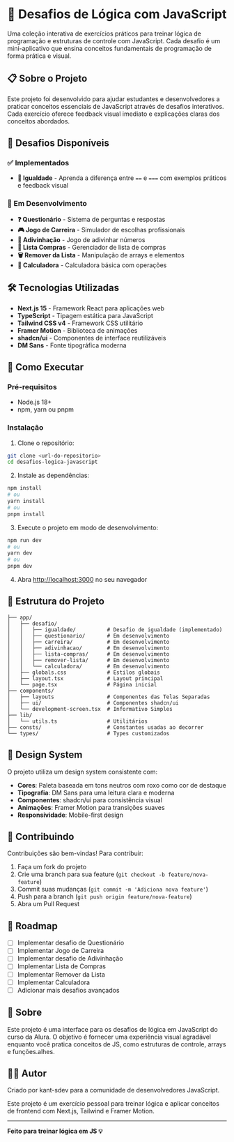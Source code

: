# 🚀 Desafios de Lógica com JavaScript

Uma coleção interativa de exercícios práticos para treinar lógica de programação e estruturas de controle com JavaScript. Cada desafio é um mini-aplicativo que ensina conceitos fundamentais de programação de forma prática e visual.

## 📋 Sobre o Projeto

Este projeto foi desenvolvido para ajudar estudantes e desenvolvedores a praticar conceitos essenciais de JavaScript através de desafios interativos. Cada exercício oferece feedback visual imediato e explicações claras dos conceitos abordados.

## 🎯 Desafios Disponíveis

### ✅ Implementados
- **🟰 Igualdade** - Aprenda a diferença entre `==` e `===` com exemplos práticos e feedback visual

### 🚧 Em Desenvolvimento
- **❓ Questionário** - Sistema de perguntas e respostas
- **🎮 Jogo de Carreira** - Simulador de escolhas profissionais
- **🔮 Adivinhação** - Jogo de adivinhar números
- **🛒 Lista Compras** - Gerenciador de lista de compras
- **🗑️ Remover da Lista** - Manipulação de arrays e elementos
- **🧮 Calculadora** - Calculadora básica com operações

## 🛠️ Tecnologias Utilizadas

- **Next.js 15** - Framework React para aplicações web
- **TypeScript** - Tipagem estática para JavaScript
- **Tailwind CSS v4** - Framework CSS utilitário
- **Framer Motion** - Biblioteca de animações
- **shadcn/ui** - Componentes de interface reutilizáveis
- **DM Sans** - Fonte tipográfica moderna

## 🚀 Como Executar

### Pré-requisitos
- Node.js 18+ 
- npm, yarn ou pnpm

### Instalação

1. Clone o repositório:
```bash
git clone <url-do-repositorio>
cd desafios-logica-javascript
```

2. Instale as dependências:
```bash
npm install
# ou
yarn install
# ou
pnpm install
```

3. Execute o projeto em modo de desenvolvimento:
```bash
npm run dev
# ou
yarn dev
# ou
pnpm dev
```

4. Abra [http://localhost:3000](http://localhost:3000) no seu navegador

## 📁 Estrutura do Projeto

```
├── app/
│   ├── desafio/
│   │   ├── igualdade/          # Desafio de igualdade (implementado)
│   │   ├── questionario/       # Em desenvolvimento
│   │   ├── carreira/           # Em desenvolvimento
│   │   ├── adivinhacao/        # Em desenvolvimento
│   │   ├── lista-compras/      # Em desenvolvimento
│   │   ├── remover-lista/      # Em desenvolvimento
│   │   └── calculadora/        # Em desenvolvimento
│   ├── globals.css             # Estilos globais
│   ├── layout.tsx              # Layout principal
│   └── page.tsx                # Página inicial
├── components/
│   ├── layouts                 # Componentes das Telas Separadas
│   ├── ui/                     # Componentes shadcn/ui
│   └── development-screen.tsx  # Informativo Simples
├── lib/
│   └── utils.ts                # Utilitários
├── consts/                     # Constantes usadas ao decorrer
└── types/                      # Types customizados
```

## 🎨 Design System

O projeto utiliza um design system consistente com:

- **Cores**: Paleta baseada em tons neutros com roxo como cor de destaque
- **Tipografia**: DM Sans para uma leitura clara e moderna
- **Componentes**: shadcn/ui para consistência visual
- **Animações**: Framer Motion para transições suaves
- **Responsividade**: Mobile-first design

## 🤝 Contribuindo

Contribuições são bem-vindas! Para contribuir:

1. Faça um fork do projeto
2. Crie uma branch para sua feature (`git checkout -b feature/nova-feature`)
3. Commit suas mudanças (`git commit -m 'Adiciona nova feature'`)
4. Push para a branch (`git push origin feature/nova-feature`)
5. Abra um Pull Request

## 📝 Roadmap

- [ ] Implementar desafio de Questionário
- [ ] Implementar Jogo de Carreira
- [ ] Implementar desafio de Adivinhação
- [ ] Implementar Lista de Compras
- [ ] Implementar Remover da Lista
- [ ] Implementar Calculadora
- [ ] Adicionar mais desafios avançados

## 📄 Sobre

Este projeto é uma interface para os desafios de lógica em JavaScript do curso da Alura.
O objetivo é fornecer uma experiência visual agradável enquanto você pratica conceitos de JS, como estruturas de controle, arrays e funções.alhes.

## 👨‍💻 Autor

Criado por kant-sdev para a comunidade de desenvolvedores JavaScript.

Este projeto é um exercício pessoal para treinar lógica e aplicar conceitos de frontend com Next.js, Tailwind e Framer Motion.

---

**Feito para treinar lógica em JS 💡**
